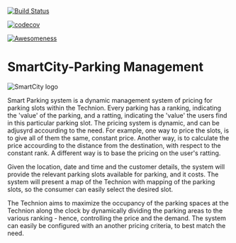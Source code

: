 [![Build Status](https://travis-ci.org/TechnionYP5777/SmartCity-ParkingManagement.png)](https://travis-ci.org/TechnionYP5777/SmartCity-ParkingManagement)

[![codecov](https://codecov.io/gh/TechnionYP5777/SmartCity-ParkingManagement/branch/master/graph/badge.svg)](https://codecov.io/gh/TechnionYP5777/SmartCity-ParkingManagement)

[![Awesomeness](https://img.shields.io/badge/awesomeness-100%25-blue.svg)](https://shields.io/)

# SmartCity-Parking Management

![SmartCity logo](https://s24.postimg.org/j36nmvh8l/smart_parking.png) 

Smart Parking system is a dynamic management system of pricing for parking slots within the Technion. Every parking has a ranking, indicating the 'value' of the parking, and a ratting, indicating the 'value' the users find in this particular parking slot.
The pricing system is dynamic, and can be adjusyrd accourding to the need. For example, one way to price the slots, is to give all of them the same, constant price. Another way, is to calculate the price accourding to the distance from the destination, with respect to the constant rank. A different way is to base the pricing on the user's ratting.

Given the location, date and time and the customer details, the system will provide the relevant parking slots available for parking, and it costs. The system will present a map of the Technion with mapping of the parking slots, so the consumer can easily select the desired slot. 

The Technion aims to maximize the occupancy of the parking spaces at the Technion along the clock by dynamically dividing the parking areas to the various ranking - hence, controlling the price and the demand. The system can easily be configured with an another pricing criteria, to best match the need.
